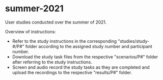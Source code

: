 # summer-2021

User studies conducted over the summer of 2021. 

Overview of instructions:
- Refer to the study instructions in the corresponding "studies/study-#/P#" folder according to the assigned study number and participant number. 
- Download the study task files from the respective "scenarios/P#" folder after referring to the study instructions. 
- Screen and audio record the study tasks as they are completed and upload the recordings to the respective "results/P#" folder. 
